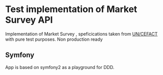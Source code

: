 Test implementation of Market Survey API
===========

Implementation of Market Survey , speficications taken from [UN/CEFACT](https://www.unece.org/fileadmin/DAM/cefact/brs/BRS_Market_Research_0.5.1.pdf)
with pure test purposes. Non production ready

## Symfony

App is based on symfony2 as a playground for DDD.